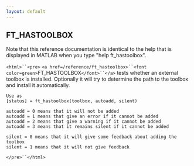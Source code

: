 ```yaml
---
layout: default
---
```


##  FT_HASTOOLBOX

Note that this reference documentation is identical to the help that is displayed in MATLAB when you type "help ft_hastoolbox".

`<html>``<pre>`
    `<a href=/reference/ft_hastoolbox>``<font color=green>`FT_HASTOOLBOX`</font>``</a>` tests whether an external toolbox is installed. Optionally
    it will try to determine the path to the toolbox and install it
    automatically.
 
    Use as
    [status] = ft_hastoolbox(toolbox, autoadd, silent)
 
    autoadd = 0 means that it will not be added
    autoadd = 1 means that give an error if it cannot be added
    autoadd = 2 means that give a warning if it cannot be added
    autoadd = 3 means that it remains silent if it cannot be added
 
    silent = 0 means that it will give some feedback about adding the toolbox
    silent = 1 means that it will not give feedback
`</pre>``</html>`

